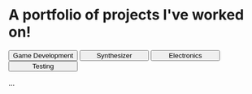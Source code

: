 <html>
  
 <h1> 
    A portfolio of projects I've worked on!
</h1>

<div style="width:90%">
 <button type="button" style="width:30%" onclick="changeContent('GameDev/GameDev.html')"> Game Development </button>
 <button type="button" style="width:30%" onclick="changeContent('Synth/Synthesizer.html')"> Synthesizer </button>
 <button type="button" style="width:30%" onclick="changeContent('Electronics/Electronics.html')"> Electronics </button>
 <a href="https://GuavTek.github.io/testing">
  <button type="button" style="width:30%"> Testing </button>
 </a>
</div>

<div id="content">  </div>

<p> ... </p>

<script>
async function changeContent(page) {
  const contentDiv = document.getElementById("content");
 contentDiv.innerHTML = await fetchHtmlAsText(page);
}  
 
async function fetchHtmlAsText(url) {
    return await (await fetch(url)).text();
}
</script>

</html>
